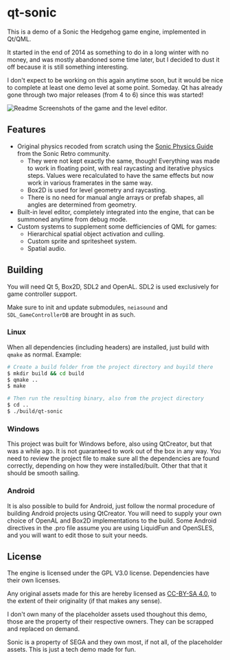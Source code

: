 # qt-sonic

This is a demo of a Sonic the Hedgehog game engine, implemented in Qt/QML.

It started in the end of 2014 as something to do in a long winter with no money,
and was mostly abandoned some time later, but I decided to dust it off because it is still something interesting.

I don't expect to be working on this again anytime soon, but it would be nice to complete 
at least one demo level at some point. Someday. Qt has already gone through two major releases (from 4 to 6)
since this was started!

![Readme](./doc/readme.png)
Screenshots of the game and the level editor.

## Features

* Original physics recoded from scratch using the [Sonic Physics Guide](https://info.sonicretro.org/Sonic_Physics_Guide) from the Sonic Retro community.
    * They were not kept exactly the same, though! Everything was made to work in floating point, with real raycasting and iterative physics steps. Values were recalculated
      to have the same effects but now work in various framerates in the same way.
    * Box2D is used for level geometry and raycasting. 
    * There is no need for manual angle arrays or prefab shapes, all angles are determined from geometry.
* Built-in level editor, completely integrated into the engine, that can be summoned anytime from debug mode.
* Custom systems to supplement some defficiencies of QML for games:
    * Hierarchical spatial object activation and culling.
    * Custom sprite and spritesheet system.
    * Spatial audio.

## Building


You will need Qt 5, Box2D, SDL2 and OpenAL. SDL2 is used exclusively for game controller support.

Make sure to init and update submodules, `neiasound` and `SDL_GameControllerDB` are brought in as such.


### Linux

When all dependencies (including headers) are installed, just build with `qmake` as normal. Example:

```bash
# Create a build folder from the project directory and buyild there
$ mkdir build && cd build
$ qmake ..
$ make 

# Then run the resulting binary, also from the project directory
$ cd ..
$ ./build/qt-sonic
```

### Windows

This project was built for Windows before, also using QtCreator, but that was a while ago.
It is not guaranteed to work out of the box in any way. You need to review the project file to make sure all the dependencies are found correctly, depending on how they were installed/built. Other that that it should be smooth sailing.


### Android

It is also possible to build for Android, just follow the normal procedure of 
building Android projects using QtCreator. You will need to supply your own choice of
OpenAL and Box2D implementations to the build. Some Android directives in the .pro file 
assume you are using LiquidFun and OpenSLES, and you will want to edit those to suit your needs.

## License

The engine is licensed under the GPL V3.0 license. 
Dependencies have their own licenses.

Any original assets made for this are hereby licensed as [CC-BY-SA 4.0](https://creativecommons.org/licenses/by-sa/4.0/deed.en), 
to the extent of their originality (if that makes any sense).

I don't own many of the placeholder assets used thoughout this demo, those
are the property of their respective owners. They can be scrapped and replaced on demand.

Sonic is a property of SEGA and they own most, if not all, of the placeholder assets. 
This is just a tech demo made for fun.
